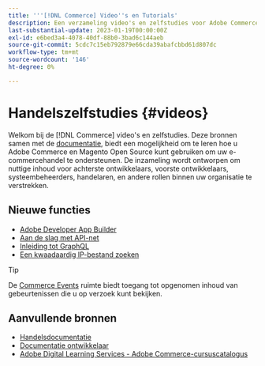 ```yaml
---
title: '''[!DNL Commerce] Video''s en Tutorials'
description: Een verzameling video's en zelfstudies voor Adobe Commerce en Magento Open Source
last-substantial-update: 2023-01-19T00:00:00Z
exl-id: e6bed3a4-4078-40df-88b0-3bad6c144aeb
source-git-commit: 5cdc7c15eb792879e66cda39abafcbbd61d807dc
workflow-type: tm+mt
source-wordcount: '146'
ht-degree: 0%

---
```


# Handelszelfstudies {#videos}

Welkom bij de [!DNL Commerce] video&#39;s en zelfstudies. Deze bronnen samen met de [documentatie](https://experienceleague.adobe.com/docs/commerce.html), biedt een mogelijkheid om te leren hoe u Adobe Commerce en Magento Open Source kunt gebruiken om uw e-commercehandel te ondersteunen. De inzameling wordt ontworpen om nuttige inhoud voor achterste ontwikkelaars, voorste ontwikkelaars, systeembeheerders, handelaren, en andere rollen binnen uw organisatie te verstrekken.

<div id="whats-new-section">

## Nieuwe functies

- [Adobe Developer App Builder](../app-builder/introduction-to-app-builder.md)
- [Aan de slag met API-net](../api-mesh/getting-started-api-mesh.md)
- [Inleiding tot GraphQL](../graphql-rest/intro-graphql.md)
- [Een kwaadaardig IP-bestand zoeken](../new-relic/malicious-ip.md)

</div>

>[!TIP]
>
>De [Commerce Events](https://experienceleague.adobe.com/docs/commerce-events/events/overview.html) ruimte biedt toegang tot opgenomen inhoud van gebeurtenissen die u op verzoek kunt bekijken.

## Aanvullende bronnen

- [Handelsdocumentatie](https://experienceleague.adobe.com/docs/commerce-admin/user-guides/home.html)
- [Documentatie ontwikkelaar](https://developer.adobe.com/commerce)
- [Adobe Digital Learning Services - Adobe Commerce-cursuscatalogus](https://learning.adobe.com/catalog.html?solution=Adobe%20Commerce)
